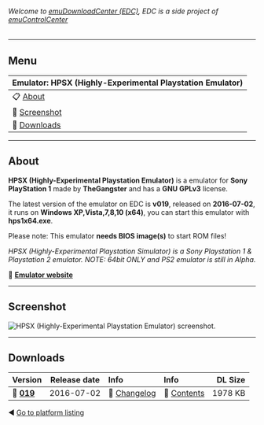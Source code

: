 ###### Welcome to [emuDownloadCenter (EDC)](https://github.com/PhoenixInteractiveNL/emuDownloadCenter/wiki/), EDC is a side project of [emuControlCenter](https://github.com/PhoenixInteractiveNL/emuControlCenter/wiki/)
***
## Menu
| **Emulator: HPSX (Highly-Experimental Playstation Emulator)** |
|:---------|
| :clipboard: [About](#about) |
| :sunrise: [Screenshot](#screenshot) |
| :floppy_disk: [Downloads](#downloads) |
***
## About
**HPSX (Highly-Experimental Playstation Emulator)** is a emulator for **Sony PlayStation 1** made by **TheGangster** and has a **GNU GPLv3** license.

The latest version of the emulator on EDC is **v019**, released on **2016-07-02**, it runs on **Windows XP,Vista,7,8,10 (x64)**, you can start this emulator with **hps1x64.exe**.

Please note: This emulator **needs BIOS image(s)** to start ROM files!

_HPSX (Highly-Experimental Playstation Simulator) is a Sony Playstation 1 & Playstation 2 emulator. NOTE: 64bit ONLY and PS2 emulator is still in Alpha._

:link: [**Emulator website**](https://sourceforge.net/projects/hpsx64/)
***
## Screenshot
![](https://raw.githubusercontent.com/PhoenixInteractiveNL/emuDownloadCenter/master/hooks/hpsx64/screen.jpg "HPSX (Highly-Experimental Playstation Emulator) screenshot.")
***
## Downloads
| Version  | Release date  | Info       | Info       | DL Size    |
|:---------|:-------------:|:-----------|:-----------|-----------:|
| :floppy_disk: [**019**](https://github.com/PhoenixInteractiveNL/edc-repo0005/raw/master/hpsx64/019.7z) | 2016-07-02 | :page_facing_up: [Changelog](https://github.com/PhoenixInteractiveNL/edc-repo0005/blob/master/hpsx64/019_changelog.txt) | :mag_right: [Contents](https://github.com/PhoenixInteractiveNL/edc-repo0005/blob/master/hpsx64/019_contents.txt) | 1978 KB |

:arrow_backward: [Go to platform listing](https://github.com/PhoenixInteractiveNL/emuDownloadCenter/wiki/EDC-Platform-List)
